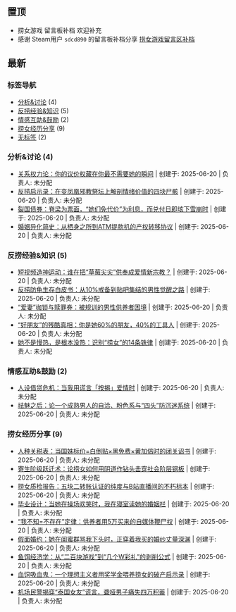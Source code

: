 ## 置顶 	 
- 捞女游戏 留言板补档 欢迎补充
- 感谢 Steam用户 `sdcd890` 的留言板补档分享   [捞女游戏留言区补档](https://steamcommunity.com/app/3350200/discussions/0/598530063829308769/)

<!-- ISSUE_LIST_START -->
## 最新

### 标签导航
- [分析&讨论](#分析&讨论) (4)
- [反捞经验&知识](#反捞经验&知识) (5)
- [情感互助&鼓励](#情感互助&鼓励) (2)
- [捞女经历分享](#捞女经历分享) (9)
- [无标签](#无标签) (2)

### <a id='分析&讨论'></a>分析&讨论 (4)

- [关系权力论：你的议价权藏在你最不需要她的瞬间](https://github.com/Hodgins1135/LaoNvYouXi_Gold-digger_Message-Board/issues/19) | 创建于: 2025-06-20 | 负责人: 未分配
- [反捞启示录：在变凤凰邪教祭坛上解剖情绪价值的四块尸骸](https://github.com/Hodgins1135/LaoNvYouXi_Gold-digger_Message-Board/issues/18) | 创建于: 2025-06-20 | 负责人: 未分配
- [裂国债券：脊梁为票面，“她们免代价”为利息，而兑付日即垓下雪崩时](https://github.com/Hodgins1135/LaoNvYouXi_Gold-digger_Message-Board/issues/15) | 创建于: 2025-06-20 | 负责人: 未分配
- [婚姻异化简史：从栖身之所到ATM提款机的产权转移协议](https://github.com/Hodgins1135/LaoNvYouXi_Gold-digger_Message-Board/issues/12) | 创建于: 2025-06-20 | 负责人: 未分配

### <a id='反捞经验&知识'></a>反捞经验&知识 (5)

- [短视频造神运动：谁在把“草莓尖尖”供奉成爱情新宗教？](https://github.com/Hodgins1135/LaoNvYouXi_Gold-digger_Message-Board/issues/7) | 创建于: 2025-06-20 | 负责人: 未分配
- [反捞防龟生存白皮书：从10%戒备到贴吧集结的男性觉醒之路](https://github.com/Hodgins1135/LaoNvYouXi_Gold-digger_Message-Board/issues/6) | 创建于: 2025-06-20 | 负责人: 未分配
- [“爱妻”枷锁与赎罪券：被规训的男性供养者困境](https://github.com/Hodgins1135/LaoNvYouXi_Gold-digger_Message-Board/issues/5) | 创建于: 2025-06-20 | 负责人: 未分配
- [“好朋友”的残酷真相：你是她60%的朋友，40%的工具人](https://github.com/Hodgins1135/LaoNvYouXi_Gold-digger_Message-Board/issues/4) | 创建于: 2025-06-20 | 负责人: 未分配
- [她不是慢热，是根本没热：识别“捞女”的14条铁律](https://github.com/Hodgins1135/LaoNvYouXi_Gold-digger_Message-Board/issues/3) | 创建于: 2025-06-20 | 负责人: 未分配

### <a id='情感互助&鼓励'></a>情感互助&鼓励 (2)

- [人设借贷危机：当我用谎言「按揭」爱情时](https://github.com/Hodgins1135/LaoNvYouXi_Gold-digger_Message-Board/issues/9) | 创建于: 2025-06-20 | 负责人: 未分配
- [祛魅之后：论一个成熟男人的自洽、粉色系与“四头”防沉迷系统](https://github.com/Hodgins1135/LaoNvYouXi_Gold-digger_Message-Board/issues/2) | 创建于: 2025-06-20 | 负责人: 未分配

### <a id='捞女经历分享'></a>捞女经历分享 (9)

- [人种关税表：当国妹标价=白倒贴×黑免费×黄加倍时的闭关诏书](https://github.com/Hodgins1135/LaoNvYouXi_Gold-digger_Message-Board/issues/20) | 创建于: 2025-06-20 | 负责人: 未分配
- [寄生阶级跃迁术：论捞女如何用阴道作钻头击穿社会阶层钢板](https://github.com/Hodgins1135/LaoNvYouXi_Gold-digger_Message-Board/issues/17) | 创建于: 2025-06-20 | 负责人: 未分配
- [捞女质检报告：五块二转账认证的纯度与B站直播间的不朽标本](https://github.com/Hodgins1135/LaoNvYouXi_Gold-digger_Message-Board/issues/16) | 创建于: 2025-06-20 | 负责人: 未分配
- [毕业设计：当她在操场欢笑时，我在寝室读她的婚姻栏](https://github.com/Hodgins1135/LaoNvYouXi_Gold-digger_Message-Board/issues/14) | 创建于: 2025-06-20 | 负责人: 未分配
- [“我不知=不存在”定律：供养者用5万买来的自媒体鞭尸权](https://github.com/Hodgins1135/LaoNvYouXi_Gold-digger_Message-Board/issues/13) | 创建于: 2025-06-20 | 负责人: 未分配
- [假面婚约：她在闺蜜群骂我下头时，正穿着我买的婚纱丈量深渊](https://github.com/Hodgins1135/LaoNvYouXi_Gold-digger_Message-Board/issues/11) | 创建于: 2025-06-20 | 负责人: 未分配
- [鱼饵经济学：从“二百块游戏”到“几个W彩礼”的剥削公式](https://github.com/Hodgins1135/LaoNvYouXi_Gold-digger_Message-Board/issues/10) | 创建于: 2025-06-20 | 负责人: 未分配
- [血饲吸血鬼：一个理想主义者用奖学金喂养捞女的破产启示录](https://github.com/Hodgins1135/LaoNvYouXi_Gold-digger_Message-Board/issues/8) | 创建于: 2025-06-20 | 负责人: 未分配
- [机场民警揭穿“泰国女友”谎言，聋哑男子痛失四万积蓄](https://github.com/Hodgins1135/LaoNvYouXi_Gold-digger_Message-Board/issues/1) | 创建于: 2025-06-20 | 负责人: 未分配


<!-- ISSUE_LIST_END -->
